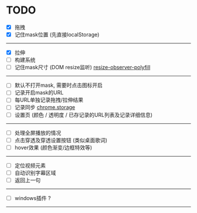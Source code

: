 # TODO

- [x] 拖拽
- [x] 记住mask位置 (先直接localStorage)  

----

- [x] 拉伸
- [ ] 构建系统
- [ ] 记住mask尺寸 (DOM resize监听) [resize-observer-polyfill](https://github.com/que-etc/resize-observer-polyfill)

----

- [ ] 默认不打开mask, 需要时点击图标开启
- [ ] 记录开启mask的URL
- [ ] 每URL单独记录拖拽/拉伸结果
- [ ] 记录同步 [chrome.storage](https://developer.chrome.com/extensions/storage)
- [ ] 设置页 (颜色 / 透明度 / 已存记录的URL列表及记录详细信息)

----

- [ ] 处理全屏播放的情况
- [ ] 点击穿透及穿透设置按钮 (类似桌面歌词)
- [ ] hover效果 (颜色渐变/边框特效等)

----

- [ ] 定位视频元素
- [ ] 自动识别字幕区域
- [ ] 返回上一句

----

- [ ] windows插件 ?

----
